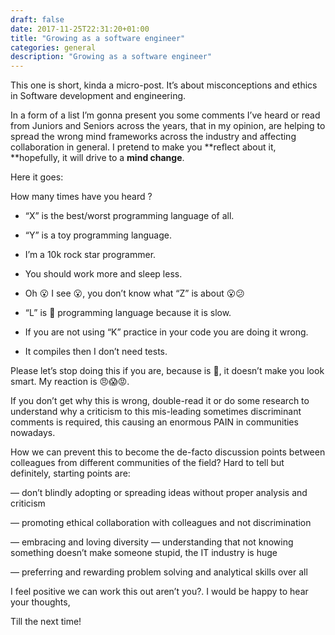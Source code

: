 ```yaml
--- 
draft: false
date: 2017-11-25T22:31:20+01:00
title: "Growing as a software engineer"
categories: general
description: "Growing as a software engineer"
---
```


This one is short, kinda a micro-post. It’s about misconceptions and ethics in Software development and engineering.

In a form of a list I’m gonna present you some comments I’ve heard or read from Juniors and Seniors across the years, that in my opinion, are helping to spread the wrong mind frameworks across the industry and affecting collaboration in general. I pretend to make you **reflect about it, **hopefully, it will drive to a **mind change**.

Here it goes:

How many times have you heard ?

* “X” is the best/worst programming language of all.

* “Y” is a toy programming language.

* I’m a 10k rock star programmer.

* You should work more and sleep less.

* Oh 😮 I see 😮, you don’t know what “Z” is about 😮😕

* “L” is 💩 programming language because it is slow.

* If you are not using “K” practice in your code you are doing it wrong.

* It compiles then I don’t need tests.

Please let’s stop doing this if you are, because is 💩, it doesn’t make you look smart. My reaction is 😠😱😡.

If you don’t get why this is wrong, double-read it or do some research to understand why a criticism to this mis-leading sometimes discriminant comments is required, this causing an enormous PAIN in communities nowadays.

How we can prevent this to become the de-facto discussion points between colleagues from different communities of the field? Hard to tell but definitely, starting points are:

— don’t blindly adopting or spreading ideas without proper analysis and criticism

— promoting ethical collaboration with colleagues and not discrimination 

— embracing and loving diversity — understanding that not knowing something doesn’t make someone stupid, the IT industry is huge 

— preferring and rewarding problem solving and analytical skills over all


I feel positive we can work this out aren’t you?. I would be happy to hear your thoughts,

Till the next time!
